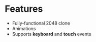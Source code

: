 # Features
- Fully-functional 2048 clone
- Animations
- Supports **keyboard** and **touch** events


